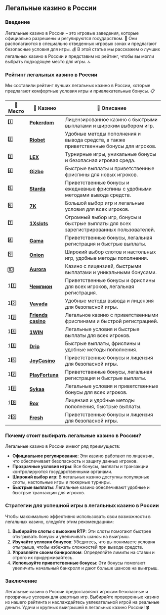 ## Легальные казино в России

### Введение
Легальные казино в России – это игровые заведения, которые официально разрешены и регулируются государством. 🎰 Они располагаются в специально отведенных игровых зонах и предлагают безопасные условия для игры. 💰 В этой статье мы расскажем о лучших легальных казино в России и представим их рейтинг, чтобы вы могли выбрать подходящее место для игры. 🔝

### Рейтинг легальных казино в России
Мы составили рейтинг лучших легальных казино в России, которые предлагают комфортные условия игры и привлекательные бонусы. 📋

| 🥇 **Место** | 🎰 **Казино** | 💬 **Описание** |
|-------------|-------------|----------------|
| 1️⃣ | [**Pokerdom**](https://brandplay.link/4k77v2yx) | Лицензированное казино с быстрыми выплатами и широким выбором игр. |
| 2️⃣ | [**Riobet**](https://brandplay.link/7xBLTPyj) | Удобные методы пополнения и вывода средств, а также приветственные бонусы для игроков. |
| 3️⃣ | [**LEX**](https://brandplay.link/zW4hdDFV) | Турнирные игры, уникальные бонусы и безопасная игровая среда. |
| 4️⃣ | [**Gizbo**](https://brandplay.link/bprXw4YV) | Быстрые выплаты и приветственные фриспины для новых игроков. |
| 5️⃣ | [**Starda**](https://brandplay.link/fB7xwRFL) | Приветственные бонусы и ежедневные фриспины с удобными методами вывода средств. |
| 6️⃣ | [**7K**](https://brandplay.link/BvQyFShp) | Большой выбор игр и легальные условия для всех игроков. |
| 7️⃣ | [**1Xslots**](https://brandplay.link/hSB1khtr) | Огромный выбор игр, бонусы и быстрые выплаты для всех зарегистрированных пользователей. |
| 8️⃣ | [**Gama**](https://brandplay.link/j6NMKsDz) | Приветственные бонусы, легальная регистрация и быстрые выплаты. |
| 9️⃣ | [**Onion**](https://brandplay.link/zBGRVpQ9) | Широкий выбор слотов и настольных игр, удобные методы пополнения. |
| 🔟 | [**Aurora**](https://10trafic-stat2.com/click/668546556bcc6313411604bd/6766/13032/subaccount) | Казино с лицензией, быстрыми выплатами и уникальными бонусами. |
| 11️⃣ | [**Чемпион**](https://temon-gter.cfd/go/lRq?p80412p304504pcc44t17455) | Приветственные бонусы и фриспины для всех игроков, легальная регистрация. |
| 12️⃣ | [**Vavada**](https://vavadapartner.pro/?promo=ea5c9275-6854-4505-94fc-95ab18221945-linkb2) | Удобные методы вывода и лицензия для безопасной игры. |
| 13️⃣ | [**Friends casino**](https://gofriends.vc/linkb2) | Легальное казино с приветственными фриспинами и быстрой регистрацией. |
| 14️⃣ | [**1WIN**](https://brandplay.link/smXVpBbG) | Легальные условия и быстрые выплаты для всех игроков. |
| 15️⃣ | [**Drip**](https://drp-ircp01.com/c07e6a3db) | Быстрые выплаты, фриспины и удобные методы пополнения. |
| 16️⃣ | [**JoyCasino**](https://rpc30.call2me.pro/?/ru/registration?apkpop=0&partner=p24970p3291217pc98f) | Приветственные бонусы и лицензия для безопасной игры. |
| 17️⃣ | [**PlayFortuna**](https://fortunapromo.net/alt/playfortuna/registration?0dc4a9362a71feb7e3f165fb8e766f70) | Приветственные бонусы, легальная регистрация и быстрые выплаты. |
| 18️⃣ | [**Sykaa**](https://s-two-way.com/?source=linkb2&pid=30697) | Легальные условия и приветственные бонусы для всех игроков. |
| 19️⃣ | [**Rox**](https://rox-pvwfpjgcxe.com/cb1ee18a5) | Лицензия и удобные методы пополнения, быстрые выплаты. |
| 20️⃣ | [**Fresh**](https://fresh-eumwkxwao.com/c3f7b485d) | Приветственные бонусы и лицензия для безопасной игры. |

### Почему стоит выбирать легальные казино в России?
Легальные казино в России имеют ряд преимуществ:

- **Официальное регулирование**: Эти казино работают по лицензии, что обеспечивает безопасность и защиту данных игроков.
- **Прозрачные условия игры**: Все бонусы, выплаты и транзакции контролируются государственными органами.
- **Широкий выбор игр**: В легальных казино доступны популярные слоты, настольные игры и покерные турниры.
- **Быстрые выплаты**: Легальные казино обеспечивают удобные и быстрые транзакции для игроков.

### Стратегии для успешной игры в легальных казино в России
Чтобы максимально эффективно использовать свои возможности в легальных казино, следуйте этим рекомендациям:

1. **Выбирайте слоты с высоким RTP**: Эти слоты помогают быстрее отыгрывать бонусы и увеличивать шансы на выигрыш.
2. **Изучайте условия бонусов**: Убедитесь, что вы понимаете условия отыгрыша, чтобы избежать сложностей при выводе средств.
3. **Управляйте своим банкроллом**: Определяйте лимиты на ставки и строго их придерживайтесь.
4. **Используйте приветственные бонусы**: Эти бонусы помогают увеличить начальный банкролл и дают больше шансов на выигрыш.

### Заключение
Легальные казино в России предоставляют игрокам безопасные и прозрачные условия для азартных игр. Выбирайте проверенные казино из нашего рейтинга и наслаждайтесь увлекательной игрой на реальные деньги. Удачи и крупных выигрышей в легальных казино России! 🍀
